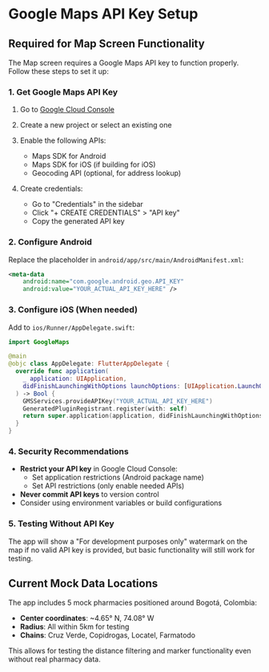 # Google Maps API Key Setup

## Required for Map Screen Functionality

The Map screen requires a Google Maps API key to function properly. Follow these steps to set it up:

### 1. Get Google Maps API Key

1. Go to [Google Cloud Console](https://console.cloud.google.com/)
2. Create a new project or select an existing one
3. Enable the following APIs:
   - Maps SDK for Android
   - Maps SDK for iOS (if building for iOS)
   - Geocoding API (optional, for address lookup)

4. Create credentials:
   - Go to "Credentials" in the sidebar
   - Click "+ CREATE CREDENTIALS" > "API key"
   - Copy the generated API key

### 2. Configure Android

Replace the placeholder in `android/app/src/main/AndroidManifest.xml`:

```xml
<meta-data
    android:name="com.google.android.geo.API_KEY"
    android:value="YOUR_ACTUAL_API_KEY_HERE" />
```

### 3. Configure iOS (When needed)

Add to `ios/Runner/AppDelegate.swift`:

```swift
import GoogleMaps

@main
@objc class AppDelegate: FlutterAppDelegate {
  override func application(
    _ application: UIApplication,
    didFinishLaunchingWithOptions launchOptions: [UIApplication.LaunchOptionsKey: Any]?
  ) -> Bool {
    GMSServices.provideAPIKey("YOUR_ACTUAL_API_KEY_HERE")
    GeneratedPluginRegistrant.register(with: self)
    return super.application(application, didFinishLaunchingWithOptions: launchOptions)
  }
}
```

### 4. Security Recommendations

- **Restrict your API key** in Google Cloud Console:
  - Set application restrictions (Android package name)
  - Set API restrictions (only enable needed APIs)
- **Never commit API keys** to version control
- Consider using environment variables or build configurations

### 5. Testing Without API Key

The app will show a "For development purposes only" watermark on the map if no valid API key is provided, but basic functionality will still work for testing.

## Current Mock Data Locations

The app includes 5 mock pharmacies positioned around Bogotá, Colombia:
- **Center coordinates**: ~4.65° N, 74.08° W
- **Radius**: All within 5km for testing
- **Chains**: Cruz Verde, Copidrogas, Locatel, Farmatodo

This allows for testing the distance filtering and marker functionality even without real pharmacy data.